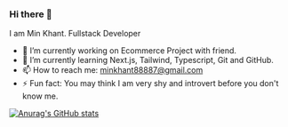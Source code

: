 ### Hi there 👋

I am Min Khant. Fullstack Developer

- 🔭 I’m currently working on Ecommerce Project with friend.
- 🌱 I’m currently learning Next.js, Tailwind, Typescript, Git and GitHub.
- 📫 How to reach me: minkhant88887@gmail.com
- ⚡ Fun fact: You may think I am very shy and introvert before you don't know me.

[![Anurag's GitHub stats](https://github-readme-stats.vercel.app/api?username=Rayy-007)](https://github.com/anuraghazra/github-readme-stats)


<!--  👯 I’m looking to collaborate on ... -->
